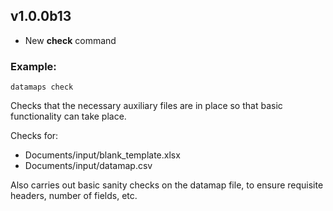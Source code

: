 ## v1.0.0b13

* New **check** command

### Example:

```
datamaps check
```

Checks that the necessary auxiliary files are in place so that basic
functionality can take place.

Checks for:

* Documents/input/blank_template.xlsx
* Documents/input/datamap.csv

Also carries out basic sanity checks on the datamap file, to ensure requisite
headers, number of fields, etc.
